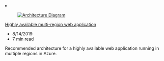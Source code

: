 <!-- This file is automatically generated by build/architectures/build_index.py. Any updates will be lost. -->

<!-- markdownlint-disable MD033 -->

<li class="grid-item item-column" data-categories="Web Management and Governance ">
<article class="card">
    <div class="card-header has-margin-bottom-none" aria-hidden="true">
        <figure class="image diagram has-height-175 has-overflow-hidden level">
            <a href="/azure/architecture/reference-architectures/app-service-web-app/multi-region"><img src="/azure/architecture/browse/thumbs/multi-region.png" class="diagram" alt="Architecture Diagram" data-linktype="relative-path"></a>
        </figure>
    </div>
    <div class="card-content">
        <a class="card-content-title has-margin-top-none" href="/azure/architecture/reference-architectures/app-service-web-app/multi-region">
            <p>Highly available multi-region web application</p>
        </a>
        <ul class="card-content-metadata">
            <li>8/14/2019</li>
            <li>7 min read</li>
        </ul>
        <p class="card-content-description">Recommended architecture for a highly available web application running in multiple regions in Azure.</p>
        <div class="bottom-to-top-fade is-hidden-mobile"></div>
    </div>
</article>
</li>
